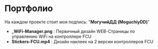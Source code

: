 # Портфолио
На каждом проекте стоит моя подпись: "**МогучийДД (MoguchiyDD)**"

- **_WiFi-Manager.png** : Первичный дизайн WEB-Страницы по управлению WiFi на контроллере FCU
- **Stickers-FCU.mp4** : Дизайн наклеек на 2 версии контроллеров FCU
